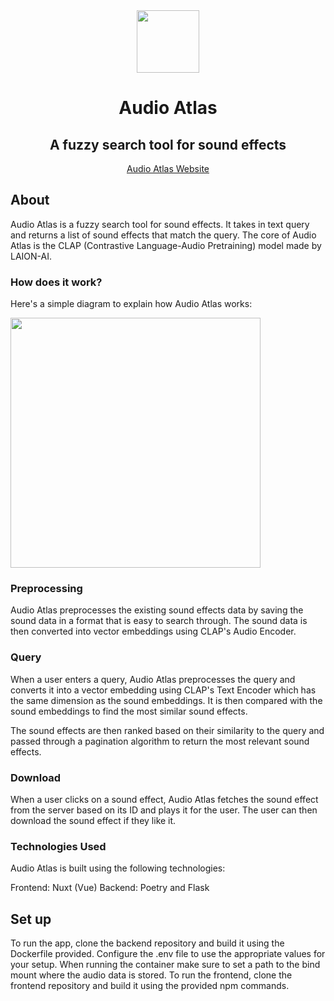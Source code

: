 <div align="center">
<img src="https://audio-atlas.github.io/audio-atlas-frontend/imgs/AALogo.png" height=100 />
  <h1>Audio Atlas</h1>
  <h2>A fuzzy search tool for sound effects</h2>
  <a href="https://audio-atlas.github.io/audio-atlas-frontend/">Audio Atlas Website</a>
</div>

## About
Audio Atlas is a fuzzy search tool for sound effects. It takes in text query and returns a list of sound effects that match the query. The core of Audio Atlas is the CLAP (Contrastive Language-Audio Pretraining) model made by LAION-AI.
### How does it work?
Here's a simple diagram to explain how Audio Atlas works:

<img src="https://audio-atlas.github.io/audio-atlas-frontend/imgs/diagram.png" height=400/>

### Preprocessing
Audio Atlas preprocesses the existing sound effects data by saving the sound data in a format that is easy to search through. The sound data is then converted into vector embeddings using CLAP's Audio Encoder.

### Query
When a user enters a query, Audio Atlas preprocesses the query and converts it into a vector embedding using CLAP's Text Encoder which has the same dimension as the sound embeddings. It is then compared with the sound embeddings to find the most similar sound effects.

The sound effects are then ranked based on their similarity to the query and passed through a pagination algorithm to return the most relevant sound effects.

### Download
When a user clicks on a sound effect, Audio Atlas fetches the sound effect from the server based on its ID and plays it for the user. The user can then download the sound effect if they like it.

### Technologies Used
Audio Atlas is built using the following technologies:

Frontend: Nuxt (Vue)
Backend: Poetry and Flask


## Set up
To run the app, clone the backend repository and build it using the Dockerfile provided. Configure the .env file to use the appropriate values for your setup. When running the container make sure to set a path to the bind mount where the audio data is stored.
To run the frontend, clone the frontend repository and build it using the provided npm commands.
